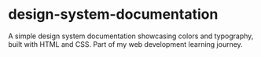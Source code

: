 # design-system-documentation
 A simple design system documentation showcasing colors and typography, built with HTML and CSS. Part of my web development learning journey.
